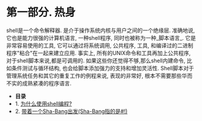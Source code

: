 # 第一部分. 热身

shell是一个命令解释器. 是介于操作系统内核与用户之间的一个绝缘层. 准确地说,它也是能力很强的计算机语言, 一种shell程序, 同时也被称为一种_脚本语言_. 它是非常容易使用的工具, 它可以通过将系统调用, 公共程序, 工具, 和编译过的二进制程序<span class="QUOTE">"粘合"</span>在一起来建立应用. 事实上, 所有的UNIX命令和工具再加上公共程序, 对于shell脚本来说,都是可调用的. 如果这些你还觉得不够,那么shell内建命令, 比如条件测试与循环结构, 也会给脚本添加强力的支持和增加灵活性. Shell脚本对于管理系统任务和其它的重复工作的例程来说, 表现的非常好, 根本不需要那些华而不实的成熟紧凑的程序语言.

*   **目录**
*   1\. [为什么使用shell编程?](why-shell.md)
*   2\. [带着一个Sha-Bang出发(Sha-Bang指的是#!)](sha-bang.md)